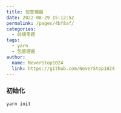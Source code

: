 ```yaml
---
title: 包管理器
date: 2022-08-29 15:12:52
permalink: /pages/4bf8af/
categories:
  - 前端专题
tags:
  - yarn
  - 包管理器
author: 
  name: NeverStop1024
  link: https://github.com/NeverStop1024
---
```

### 初始化
```shell
yarn init
```

